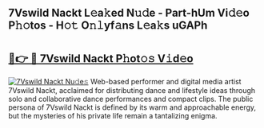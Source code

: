 ## 7Vswild Nackt L𝚎a𝚔ed N𝚞𝚍e - Part-hUm Vi𝚍𝚎o P𝚑𝚘tos - H𝚘𝚝 O𝚗𝚕yf𝚊ns L𝚎a𝚔s uGAPh

# <h2><a href="http://kf31gye.oniu.top/?m=7Vswild+Nackt">🔗👉 🔴 7Vswild Nackt P𝚑ot𝚘𝚜 V𝚒d𝚎o</a></h2>

[![7Vswild Nackt Nu𝚍e𝚜](https://i.imgur.com/0qMVB7G.gif)](http://kf31gye.oniu.top/?m=7Vswild+Nackt)
Web-based performer and digital media artist 7Vswild Nackt, acclaimed for distributing dance and lifestyle ideas through solo and collaborative dance performances and compact clips. The public persona of 7Vswild Nackt is defined by its warm and approachable energy, but the mysteries of his private life remain a tantalizing enigma.  
